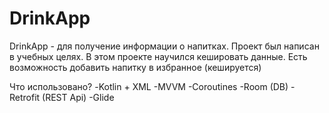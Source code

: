 # DrinkApp
DrinkApp - для получение информации о напитках.
Проект был написан в учебных целях.
В этом проекте  научился кешировать данные.
Есть возможность добавить напитку в избранное (кешируется)

Что использовано?
-Kotlin + XML
-MVVM
-Coroutines
-Room (DB)
-Retrofit (REST Api)
-Glide
